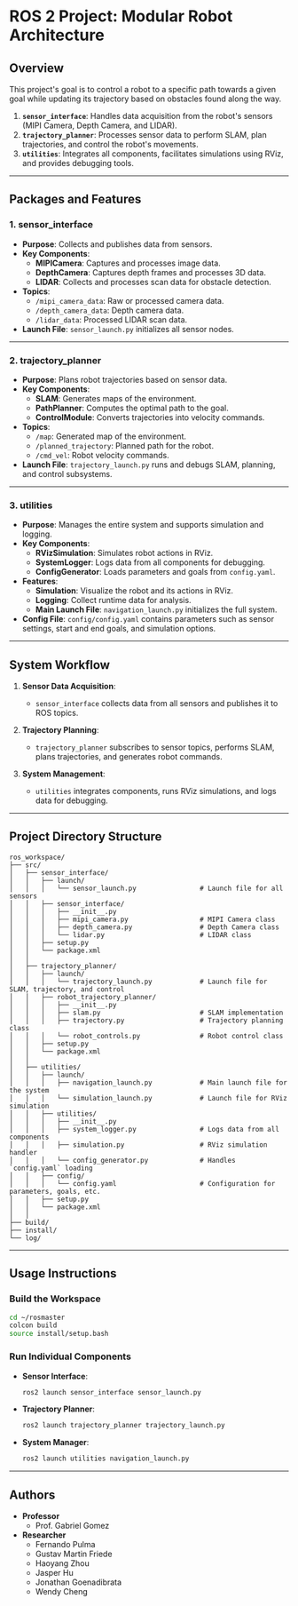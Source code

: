 # ROS 2 Project: Modular Robot Architecture

## **Overview**
This project's goal is to control a robot to a specific path towards a given goal while updating its trajectory based on obstacles found along the way.

1. **`sensor_interface`**: Handles data acquisition from the robot's sensors (MIPI Camera, Depth Camera, and LIDAR).
2. **`trajectory_planner`**: Processes sensor data to perform SLAM, plan trajectories, and control the robot's movements.
3. **`utilities`**: Integrates all components, facilitates simulations using RViz, and provides debugging tools.

---

## **Packages and Features**

### **1. sensor_interface**
- **Purpose**: Collects and publishes data from sensors.
- **Key Components**:
  - **MIPICamera**: Captures and processes image data.
  - **DepthCamera**: Captures depth frames and processes 3D data.
  - **LIDAR**: Collects and processes scan data for obstacle detection.
- **Topics**:
  - `/mipi_camera_data`: Raw or processed camera data.
  - `/depth_camera_data`: Depth camera data.
  - `/lidar_data`: Processed LIDAR scan data.
- **Launch File**: `sensor_launch.py` initializes all sensor nodes.

---

### **2. trajectory_planner**
- **Purpose**: Plans robot trajectories based on sensor data.
- **Key Components**:
  - **SLAM**: Generates maps of the environment.
  - **PathPlanner**: Computes the optimal path to the goal.
  - **ControlModule**: Converts trajectories into velocity commands.
- **Topics**:
  - `/map`: Generated map of the environment.
  - `/planned_trajectory`: Planned path for the robot.
  - `/cmd_vel`: Robot velocity commands.
- **Launch File**: `trajectory_launch.py` runs and debugs SLAM, planning, and control subsystems.

---

### **3. utilities**
- **Purpose**: Manages the entire system and supports simulation and logging.
- **Key Components**:
  - **RVizSimulation**: Simulates robot actions in RViz.
  - **SystemLogger**: Logs data from all components for debugging.
  - **ConfigGenerator**: Loads parameters and goals from `config.yaml`.
- **Features**:
  - **Simulation**: Visualize the robot and its actions in RViz.
  - **Logging**: Collect runtime data for analysis.
  - **Main Launch File**: `navigation_launch.py` initializes the full system.
- **Config File**: `config/config.yaml` contains parameters such as sensor settings, start and end goals, and simulation options.

---

## **System Workflow**

1. **Sensor Data Acquisition**:
   - `sensor_interface` collects data from all sensors and publishes it to ROS topics.

2. **Trajectory Planning**:
   - `trajectory_planner` subscribes to sensor topics, performs SLAM, plans trajectories, and generates robot commands.

3. **System Management**:
   - `utilities` integrates components, runs RViz simulations, and logs data for debugging.

---

## **Project Directory Structure**
```plaintext
ros_workspace/
├── src/
│   ├── sensor_interface/
│   │   ├── launch/
│   │   │   └── sensor_launch.py                # Launch file for all sensors
│   │   ├── sensor_interface/
│   │   │   ├── __init__.py
│   │   │   ├── mipi_camera.py                  # MIPI Camera class
│   │   │   ├── depth_camera.py                 # Depth Camera class
│   │   │   └── lidar.py                        # LIDAR class
│   │   ├── setup.py
│   │   └── package.xml
│   │
│   ├── trajectory_planner/
│   │   ├── launch/
│   │   │   └── trajectory_launch.py            # Launch file for SLAM, trajectory, and control
│   │   ├── robot_trajectory_planner/
│   │   │   ├── __init__.py
│   │   │   ├── slam.py                         # SLAM implementation
│   │   │   ├── trajectory.py                   # Trajectory planning class
│   │   │   └── robot_controls.py               # Robot control class
│   │   ├── setup.py
│   │   └── package.xml
│   │
│   ├── utilities/
│   │   ├── launch/
│   │   │   ├── navigation_launch.py            # Main launch file for the system
│   │   │   └── simulation_launch.py            # Launch file for RViz simulation
│   │   ├── utilities/
│   │   │   ├── __init__.py
│   │   │   ├── system_logger.py                # Logs data from all components
│   │   │   ├── simulation.py                   # RViz simulation handler
│   │   │   └── config_generator.py             # Handles `config.yaml` loading
│   │   ├── config/
│   │   │   └── config.yaml                     # Configuration for parameters, goals, etc.
│   │   ├── setup.py
│   │   └── package.xml
│   │
├── build/
├── install/
└── log/
```

---

## **Usage Instructions**

### **Build the Workspace**
```bash
cd ~/rosmaster
colcon build
source install/setup.bash
```

### **Run Individual Components**
- **Sensor Interface**:
  ```bash
  ros2 launch sensor_interface sensor_launch.py
  ```
- **Trajectory Planner**:
  ```bash
  ros2 launch trajectory_planner trajectory_launch.py
  ```
- **System Manager**:
  ```bash
  ros2 launch utilities navigation_launch.py
  ```
---

## **Authors**
- **Professor**
    - Prof. Gabriel Gomez
- **Researcher**
    - Fernando Pulma
    - Gustav Martin Friede
    - Haoyang Zhou
    - Jasper Hu
    - Jonathan Goenadibrata
    - Wendy Cheng